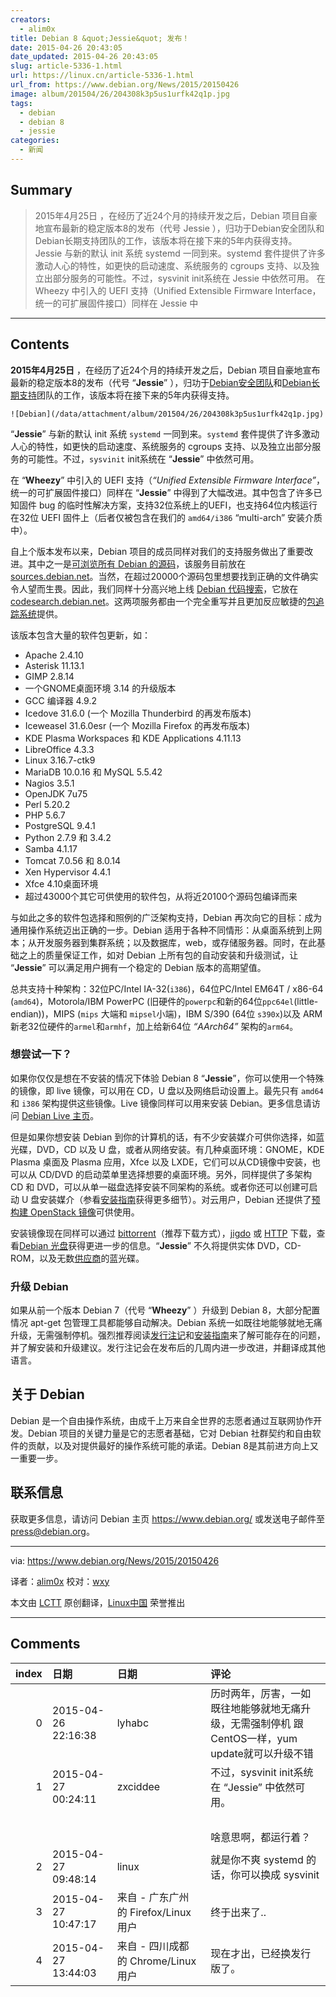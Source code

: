 ```yaml
---
creators:
  - alim0x
title: Debian 8 &quot;Jessie&quot; 发布！
date: 2015-04-26 20:43:05
date_updated: 2015-04-26 20:43:05
slug: article-5336-1.html
url: https://linux.cn/article-5336-1.html
url_from: https://www.debian.org/News/2015/20150426
image: album/201504/26/204308k3p5us1urfk42q1p.jpg
tags:
  - debian
  - debian 8
  - jessie
categories:
  - 新闻
---
```


## Summary

> 2015年4月25日 ，在经历了近24个月的持续开发之后，Debian 项目自豪地宣布最新的稳定版本8的发布（代号 Jessie ），归功于Debian安全团队和Debian长期支持团队的工作，该版本将在接下来的5年内获得支持。  Jessie 与新的默认 init 系统 systemd 一同到来。systemd 套件提供了许多激动人心的特性，如更快的启动速度、系统服务的 cgroups 支持、以及独立出部分服务的可能性。不过，sysvinit init系统在 Jessie 中依然可用。 在 Wheezy 中引入的 UEFI 支持（Unified Extensible Firmware Interface，统一的可扩展固件接口）同样在 Jessie 中

***

<!-- more -->

## Contents

**2015年4月25日** ，在经历了近24个月的持续开发之后，Debian 项目自豪地宣布最新的稳定版本8的发布（代号 “**Jessie**” ），归功于[Debian安全团队](http://security-team.debian.org/)和[Debian长期支持](https://wiki.debian.org/LTS)团队的工作，该版本将在接下来的5年内获得支持。

`![Debian](/data/attachment/album/201504/26/204308k3p5us1urfk42q1p.jpg)`

“**Jessie**” 与新的默认 init 系统 `systemd` 一同到来。`systemd` 套件提供了许多激动人心的特性，如更快的启动速度、系统服务的 cgroups 支持、以及独立出部分服务的可能性。不过，`sysvinit` init系统在 “**Jessie**” 中依然可用。

在 “**Wheezy**” 中引入的 UEFI 支持（*“Unified Extensible Firmware Interface”*，统一的可扩展固件接口）同样在 “**Jessie**” 中得到了大幅改进。其中包含了许多已知固件 bug 的临时性解决方案，支持32位系统上的UEFI，也支持64位内核运行在32位 UEFI 固件上（后者仅被包含在我们的 `amd64/i386` “multi-arch” 安装介质中）。

自上个版本发布以来，Debian 项目的成员同样对我们的支持服务做出了重要改进。其中之一是[可浏览所有 Debian 的源码](https://www.debian.org/News/weekly/2013/14/#sources)，该服务目前放在 [sources.debian.net](https://sources.debian.net/)。当然，在超过20000个源码包里想要找到正确的文件确实令人望而生畏。因此，我们同样十分高兴地上线 [Debian 代码搜索](https://www.debian.org/News/weekly/2014/17/#DCS)，它放在 [codesearch.debian.net](https://codesearch.debian.net/)。这两项服务都由一个完全重写并且更加反应敏捷的[包追踪系统](https://tracker.debian.org/)提供。

该版本包含大量的软件包更新，如：

* Apache 2.4.10
* Asterisk 11.13.1
* GIMP 2.8.14
* 一个GNOME桌面环境 3.14 的升级版本
* GCC 编译器 4.9.2
* Icedove 31.6.0 (一个 Mozilla Thunderbird 的再发布版本)
* Iceweasel 31.6.0esr (一个 Mozilla Firefox 的再发布版本)
* KDE Plasma Workspaces 和 KDE Applications 4.11.13
* LibreOffice 4.3.3
* Linux 3.16.7-ctk9
* MariaDB 10.0.16 和 MySQL 5.5.42
* Nagios 3.5.1
* OpenJDK 7u75
* Perl 5.20.2
* PHP 5.6.7
* PostgreSQL 9.4.1
* Python 2.7.9 和 3.4.2
* Samba 4.1.17
* Tomcat 7.0.56 和 8.0.14
* Xen Hypervisor 4.4.1
* Xfce 4.10桌面环境
* 超过43000个其它可供使用的软件包，从将近20100个源码包编译而来

与如此之多的软件包选择和照例的广泛架构支持，Debian 再次向它的目标：成为通用操作系统迈出正确的一步。Debian 适用于各种不同情形：从桌面系统到上网本；从开发服务器到集群系统；以及数据库，web，或存储服务器。同时，在此基础之上的质量保证工作，如对 Debian 上所有包的自动安装和升级测试，让 “**Jessie**” 可以满足用户拥有一个稳定的 Debian 版本的高期望值。

总共支持十种架构：32位PC/Intel IA-32(`i386`)，64位PC/Intel EM64T / x86-64 (`amd64`)，Motorola/IBM PowerPC (旧硬件的`powerpc`和新的64位`ppc64el`(little-endian))，MIPS (`mips` 大端和 `mipsel`小端)，IBM S/390 (64位 `s390x`)以及 ARM 新老32位硬件的`armel`和`armhf`，加上给新64位 *“AArch64”* 架构的`arm64`。

### 想尝试一下？

如果你仅仅是想在不安装的情况下体验 Debian 8 “**Jessie**”，你可以使用一个特殊的镜像，即 live 镜像，可以用在 CD，U 盘以及网络启动设置上。最先只有 `amd64` 和 `i386` 架构提供这些镜像。Live 镜像同样可以用来安装 Debian。更多信息请访问 [Debian Live 主页](http://live.debian.net/)。

但是如果你想安装 Debian 到你的计算机的话，有不少安装媒介可供你选择，如蓝光碟，DVD，CD 以及 U 盘，或者从网络安装。有几种桌面环境：GNOME，KDE Plasma 桌面及 Plasma 应用，Xfce 以及 LXDE，它们可以从CD镜像中安装，也可以从 CD/DVD 的启动菜单里选择想要的桌面环境。另外，同样提供了多架构 CD 和 DVD，可以从单一磁盘选择安装不同架构的系统。或者你还可以创建可启动 U 盘安装媒介（参看[安装指南](https://www.debian.org/releases/jessie/installmanual)获得更多细节）。对云用户，Debian 还提供了[预构建 OpenStack 镜像](http://cdimage.debian.org/cdimage/openstack/current/)可供使用。

安装镜像现在同样可以通过 [bittorrent](https://www.debian.org/CD/torrent-cd/)（推荐下载方式），[jigdo](https://www.debian.org/CD/jigdo-cd/#which) 或 [HTTP](https://www.debian.org/CD/http-ftp/) 下载，查看[Debian 光盘](https://www.debian.org/CD/)获得更进一步的信息。“**Jessie**” 不久将提供实体 DVD，CD-ROM，以及无数[供应商](https://www.debian.org/CD/vendors)的蓝光碟。

### 升级 Debian

如果从前一个版本 Debian 7（代号 “**Wheezy**” ）升级到 Debian 8，大部分配置情况 apt-get 包管理工具都能够自动解决。Debian 系统一如既往地能够就地无痛升级，无需强制停机。强烈推荐阅读[发行注记](https://www.debian.org/releases/jessie/releasenotes)和[安装指南](https://www.debian.org/releases/jessie/installmanual)来了解可能存在的问题，并了解安装和升级建议。发行注记会在发布后的几周内进一步改进，并翻译成其他语言。

关于 Debian
---------

Debian 是一个自由操作系统，由成千上万来自全世界的志愿者通过互联网协作开发。Debian 项目的关键力量是它的志愿者基础，它对 Debian 社群契约和自由软件的贡献，以及对提供最好的操作系统可能的承诺。Debian 8是其前进方向上又一重要一步。

联系信息
----

获取更多信息，请访问 Debian 主页 <https://www.debian.org/> 或发送电子邮件至[press@debian.org](mailto:press@debian.org)。

---

via: <https://www.debian.org/News/2015/20150426>

译者：[alim0x](https://github.com/alim0x) 校对：[wxy](https://github.com/wxy)

本文由 [LCTT](https://github.com/LCTT/TranslateProject) 原创翻译，[Linux中国](https://linux.cn/) 荣誉推出

***

## Comments

|   index | 日期                | 日期                                  | 评论                                                                                                      |
|--------:|:--------------------|:--------------------------------------|:----------------------------------------------------------------------------------------------------------|
|       0 | 2015-04-26 22:16:38 | lyhabc                                | 历时两年，厉害，一如既往地能够就地无痛升级，无需强制停机 跟CentOS一样，yum update就可以升级不错 |
|       1 | 2015-04-27 00:24:11 | zxciddee                              | 不过，sysvinit init系统在 “Jessie” 中依然可用。<br />                                           |
|         |                     |                                       | <br />                                                                                          |
|         |                     |                                       | 啥意思啊，都运行着？                                                                                      |
|       2 | 2015-04-27 09:48:14 | linux                                 | 就是你不爽 systemd 的话，你可以换成 sysvinit                                                    |
|       3 | 2015-04-27 10:47:17 | 来自 - 广东广州 的 Firefox/Linux 用户 | 终于出来了..                                                                                    |
|       4 | 2015-04-27 13:44:03 | 来自 - 四川成都 的 Chrome/Linux 用户  | 现在才出，已经换发行版了。                                                                      |
